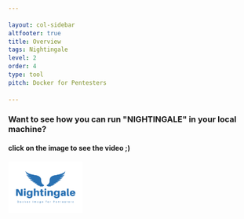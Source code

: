 ```yaml
---

layout: col-sidebar
altfooter: true
title: Overview
tags: Nightingale
level: 2
order: 4
type: tool
pitch: Docker for Pentesters

---
```


### Want to see how you can run "NIGHTINGALE" in your local machine?

#### click on the image to see the video ;)

[<img src="assets\images\Nightingale.png" width="30%" height="30%">](https://youtu.be/CjEgyBZHnn4 "Watch Video of demo of NIGHTINGALE")
